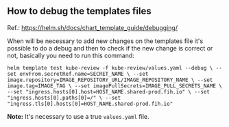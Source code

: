 ## How to debug the templates files

Ref.: https://helm.sh/docs/chart_template_guide/debugging/

When will be necessary to add new changes on the templates file it's possible to do a debug and then to check if the new change is correct or not, basically you need to run this command:

`helm template test kube-review -f kube-review/values.yaml --debug \
--set envFrom.secretRef.name=SECRET_NAME \
--set image.repository=IMAGE_REPOSITORY_URL/IMAGE_REPOSITORY_NAME \
--set image.tag=IMAGE_TAG \
--set imagePullSecrets=IMAGE_PULL_SECRETS_NAME \
--set "ingress.hosts[0].host=HOST_NAME.shared-prod.fih.io" \
--set "ingress.hosts[0].paths[0]=/" \
--set "ingress.tls[0].hosts[0]=HOST_NAME.shared-prod.fih.io"`

**Note:** It's necessary to use a true `values.yaml` file.
